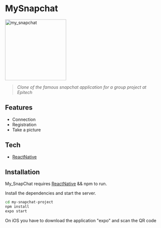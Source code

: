 # MySnapchat


<img src="my_snapchat.png" alt="my_snapchat" width="200"/>

> _Clone of the famous snapchat application for a group project at Epitech_

## Features

- Connection
- Registration
- Take a picture

## Tech

- [ReactNative](https://reactnative.dev/)

## Installation

My_SnapChat requires [ReactNative](https://reactnative.dev/) && npm to run.

Install the dependencies and start the server.

```sh
cd my-snapchat-project
npm install
expo start
```
On iOS you have to download the application "expo" and scan the QR code
